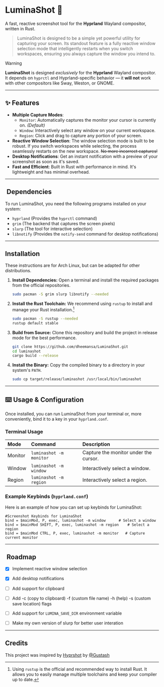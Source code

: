 # LuminaShot 📸

A fast, reactive screenshot tool for the **Hyprland** Wayland compositor, written in Rust.

> LuminaShot is designed to be a simple yet powerful utility for capturing your screen. Its standout feature is a fully reactive window selection mode that intelligently restarts when you switch workspaces, ensuring you always capture the window you intend to.

> [!WARNING]
> **LuminaShot** is designed *exclusively* for the **Hyprland** Wayland compositor.  
> It depends on `hyprctl` and Hyprland-specific behavior — it **will not** work with other compositors like Sway, Weston, or GNOME.

---



## ✨ Features

* **Multiple Capture Modes**:
    * `Monitor`: Automatically captures the monitor your cursor is currently on. *(Default)*
    * `Window`: Interactively select any window on your current workspace.
    * `Region`: Click and drag to capture any portion of your screen.
* **Reactive Window Selection**: The window selection mode is built to be robust. If you switch workspaces while selecting, the process seamlessly restarts on the new workspace. ~~No more incorrect captures!~~
* **Desktop Notifications**: Get an instant notification with a preview of your screenshot as soon as it's saved.
* **Fast and Efficient**: Built in Rust with performance in mind. It's lightweight and has minimal overhead.

---

## ️ Dependencies

To run LuminaShot, you need the following programs installed on your system:

-   `hyprland` (Provides the `hyprctl` command)
-   `grim` (The backend that captures the screen pixels)
-   `slurp` (The tool for interactive selection)
-   `libnotify` (Provides the `notify-send` command for desktop notifications)

---

##  Installation

These instructions are for Arch Linux, but can be adapted for other distributions.

1.  **Install Dependencies:**
    Open a terminal and install the required packages from the official repositories.
    ```bash
    sudo pacman -S grim slurp libnotify --needed
    ```

2.  **Install the Rust Toolchain:**
    We recommend using `rustup` to install and manage your Rust installation.[^1]
    ```bash
    sudo pacman -S rustup --needed
    rustup default stable
    ```

3.  **Build from Source:**
    Clone this repository and build the project in release mode for the best performance.
    ```bash
    git clone https://github.com/dheemansa/LuminaShot.git
    cd luminashot
    cargo build --release
    ```

4.  **Install the Binary:**
    Copy the compiled binary to a directory in your system's `PATH`.
    ```bash
    sudo cp target/release/luminashot /usr/local/bin/luminashot
    ```

---

## ⌨️ Usage & Configuration

Once installed, you can run LuminaShot from your terminal or, more conveniently, bind it to a key in your `hyprland.conf`.

### Terminal Usage

| Mode | Command | Description |
| :--- | :--- | :--- |
| Monitor | `luminashot -m monitor` | Capture the monitor under the cursor. |
| Window | `luminashot -m window` | Interactively select a window. |
| Region | `luminashot -m region` | Interactively select a region. |

### Example Keybinds (`hyprland.conf`)

Here is an example of how you can set up keybinds for LuminaShot:

```
#Screenshot Keybinds for LuminaShot
bind = $mainMod, P, exec, luminashot -m window      # Select a window
bind = $mainMod SHIFT, P, exec, luminashot -m region    # Select a region
bind = $mainMod CTRL, P, exec, luminashot -m monitor   # Capture current monitor
```

---

## ️ Roadmap

-   [x] Implement reactive window selection
-   [x] Add desktop notifications
-   [ ] Add support for clipboard
-   [ ] Add -c (copy to clipboard) -f (custom file name) -h (help) -s (custom save location)  flags 
-   [ ] Add support for `LUMINA_SAVE_DIR` environment variable
-   [ ] Make my own version of slurp for better user interation


---

##  Credits

This project was inspired by [Hyprshot](https://github.com/Gustash/Hyprshot) by [@Gustash](https://github.com/Gustash)



[^1]: Using `rustup` is the official and recommended way to install Rust. It allows you to easily manage multiple toolchains and keep your compiler up to date.
